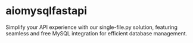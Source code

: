 # aiomysqlfastapi
Simplify your API experience with our single-file.py solution, featuring seamless and free MySQL integration for efficient database management.
